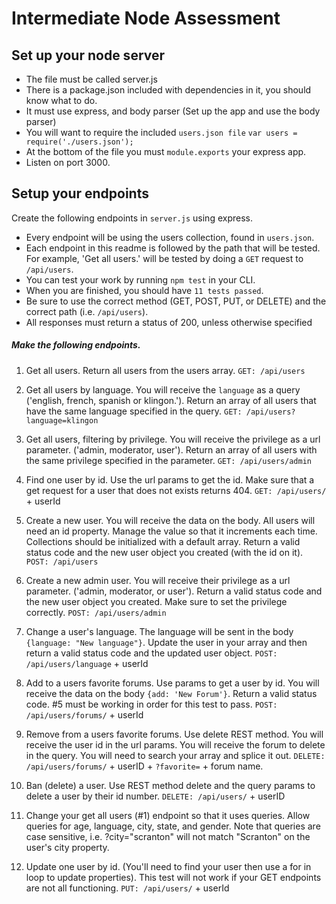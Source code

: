 # Intermediate Node Assessment

## Set up your node server

* The file must be called server.js
* There is a package.json included with dependencies in it, you should know what to do.
* It must use express, and body parser (Set up the app and use the body parser)
* You will want to require the included `users.json file`  `var users = require('./users.json');`
* At the bottom of the file you must `module.exports` your express app.
* Listen on port 3000.


## Setup your endpoints
Create the following endpoints in `server.js` using express.

* Every endpoint will be using the users collection, found in `users.json`.
* Each endpoint in this readme is followed by the path that will be tested. For example, 'Get all users.' will be tested by doing a `GET` request to `/api/users`.
* You can test your work by running `npm test` in your CLI.
* When you are finished, you should have `11 tests passed`.
* Be sure to use the correct method (GET, POST, PUT, or DELETE) and the correct path (i.e. `/api/users`).
* All responses must return a status of 200, unless otherwise specified

##### Make the following endpoints.

1.  Get all users. Return all users from the users array.
   `GET: /api/users`

2.  Get all users by language. You will receive the `language` as a query ('english, french, spanish or klingon.').  Return an array of all users that have the same language specified in the query.
   `GET: /api/users?language=klingon`

3.  Get all users, filtering by privilege. You will receive the privilege as a url parameter. ('admin, moderator, user').  Return an array of all users with the same privilege specified in the parameter.
   `GET: /api/users/admin`

4. Find one user by id. Use the url params to get the id. Make sure that a get request for a user that does not exists returns 404.
    `GET: /api/users/` + userId

5. Create a new user.  You will receive the data on the body.  All users will need an id property.   Manage the value so that it increments each time.  Collections should be initialized with a default array.  Return a valid status code and the new user object you created (with the id on it).  
   `POST: /api/users`

6. Create a new admin user. You will receive their privilege as a url parameter. ('admin, moderator, or user').  Return a valid status code and the new user object you created.  Make sure to set the privilege correctly.
   `POST: /api/users/admin`

7.  Change a user's language. The language will be sent in the body `{language: "New language"}`. Update the user in your array and then return a valid status code and the updated user object.
   `POST: /api/users/language` + userId

8.  Add to a users favorite forums. Use params to get a user by id. You will receive the data on the body `{add: 'New Forum'}`. Return a valid status code. #5 must be working in order for this test to pass.
   `POST: /api/users/forums/` + userId

9. Remove from a users favorite forums. Use delete REST method. You will receive the user id in the url params. You will receive the forum to delete in the query. You will need to search your array and splice it out.
   `DELETE: /api/users/forums/` + userID + `?favorite=` + forum name.

10.  Ban (delete) a user. Use REST method delete and the query params to delete a user by their id number.
   `DELETE: /api/users/` + userID

11. Change your get all users (#1) endpoint so that it uses queries. Allow queries for age, language, city, state, and gender. Note that queries are case sensitive, i.e. ?city="scranton" will not match "Scranton" on the user's city property.


12. Update one user by id.  (You'll need to find your user then use a for in loop to update properties). This test will not work if your GET endpoints are not all functioning.
   `PUT: /api/users/` + userId
